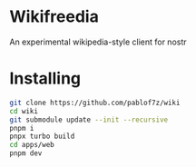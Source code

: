 # Wikifreedia

An experimental wikipedia-style client for nostr

# Installing

```bash
git clone https://github.com/pablof7z/wiki
cd wiki
git submodule update --init --recursive
pnpm i
pnpx turbo build
cd apps/web
pnpm dev
```
